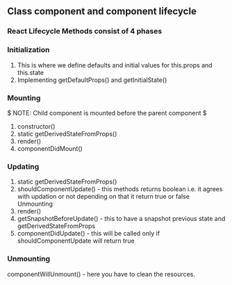 ## Class component and component lifecycle

### React Lifecycle Methods consist of 4 phases

### Initialization
1. This is where we define defaults and initial values for this.props and this.state
2. Implementing getDefaultProps() and getInitialState()

### Mounting
$ NOTE: Child component is mounted before the parent component $
1. constructor()
2. static getDerivedStateFromProps()
3. render()
4. componentDidMount()

### Updating
1. static getDerivedStateFromProps()
2. shouldComponentUpdate() - this methods returns boolean i.e. it agrees with updation 
or not depending on that it return true or false
Unmounting
3. render()
4. getSnapshotBeforeUpdate() - this to have a snapshot previous state and getDerivedStateFromProps
5. componentDidUpdate() - this will be called only if shouldComponentUpdate will return
true

### Unmounting 
componentWillUnmount() - here you have to clean the resources.







